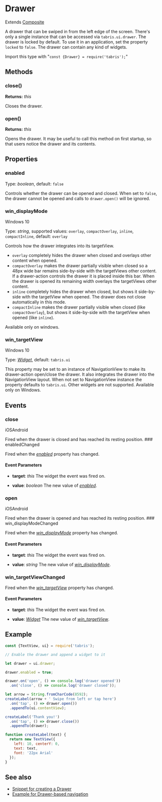 ---
---
# Drawer

Extends [Composite](Composite.md)

A drawer that can be swiped in from the left edge of the screen. There's only a single instance that can be accessed via `tabris.ui.drawer`. The drawer is locked by default. To use it in an application, set the property `locked` to `false`. The drawer can contain any kind of widgets.

Import this type with "`const {Drawer} = require('tabris');`"

## Methods

### close()


**Returns:** *this*

Closes the drawer.

### open()


**Returns:** *this*

Opens the drawer. It may be useful to call this method on first startup, so that users notice the drawer and its contents.


## Properties

### enabled


Type: *boolean*, default: `false`

Controls whether the drawer can be opened and closed. When set to `false`, the drawer cannot be opened and calls to `drawer.open()` will be ignored.

### win_displayMode
<p class="platforms"><span class="windows-tag" title="supported on Windows 10">Windows 10</span></p>

Type: *string*, supported values: `overlay`, `compactOverlay`, `inline`, `compactInline`, default: `overlay`

Controls how the drawer integrates into its targetView. 

- `overlay` completely hides the drawer when closed and overlays other content when opened.
- `compactOverlay` makes the drawer partially visible when closed so a 48px wide bar remains side-by-side with the targetViews other content. If a drawer-action controls the drawer it is placed inside this bar. When the drawer is opened its remaining width overlays the targetViews other content.
- `inline` completely hides the drawer when closed, but shows it side-by-side with the targetView when opened. The drawer does not close automatically in this mode.
- `compactInline` makes the drawer partially visible when closed (like `compactOverlay`), but shows it side-by-side with the targetView when opened (like `inline`).

Available only on windows.

### win_targetView
<p class="platforms"><span class="windows-tag" title="supported on Windows 10">Windows 10</span></p>

Type: *[Widget](Widget.md)*, default: ``tabris.ui``

This property may be set to an instance of NavigationView to make its drawer-action open/close the drawer. It also integrates the drawer into the NavigationView layout. When not set to NavigationView instance the property defaults to `tabris.ui`. Other widgets are not supported. Available only on Windows.


## Events

### close
<p class="platforms"><span class="ios-tag" title="supported on iOS">iOS</span><span class="android-tag" title="supported on Android">Android</span></p>
Fired when the drawer is closed and has reached its resting position.
### enabledChanged

Fired when the [*enabled*](#enabled) property has changed.

#### Event Parameters 
- **target**: *this*
    The widget the event was fired on.

- **value**: *boolean*
    The new value of [*enabled*](#enabled).


### open
<p class="platforms"><span class="ios-tag" title="supported on iOS">iOS</span><span class="android-tag" title="supported on Android">Android</span></p>
Fired when the drawer is opened and has reached its resting position.
### win_displayModeChanged

Fired when the [*win_displayMode*](#win_displayMode) property has changed.

#### Event Parameters 
- **target**: *this*
    The widget the event was fired on.

- **value**: *string*
    The new value of [*win_displayMode*](#win_displayMode).


### win_targetViewChanged

Fired when the [*win_targetView*](#win_targetView) property has changed.

#### Event Parameters 
- **target**: *this*
    The widget the event was fired on.

- **value**: *[Widget](Widget.md)*
    The new value of [*win_targetView*](#win_targetView).





## Example
```js
const {TextView, ui} = require('tabris');

// Enable the drawer and append a widget to it

let drawer = ui.drawer;

drawer.enabled = true;

drawer.on('open', () => console.log('drawer opened'))
  .on('close', () => console.log('drawer closed'));

let arrow = String.fromCharCode(8592);
createLabel(arrow + ' Swipe from left or tap here')
  .on('tap', () => drawer.open())
  .appendTo(ui.contentView);

createLabel('Thank you!')
  .on('tap', () => drawer.close())
  .appendTo(drawer);

function createLabel(text) {
  return new TextView({
    left: 10, centerY: 0,
    text: text,
    font: '22px Arial'
  });
}
```
## See also

- [Snippet for creating a Drawer](https://github.com/eclipsesource/tabris-js/tree/v2.0.0/snippets/drawer.js)
- [Example for Drawer-based navigation](https://github.com/eclipsesource/tabris-js/tree/v2.0.0/snippets/drawer-pages.js)
